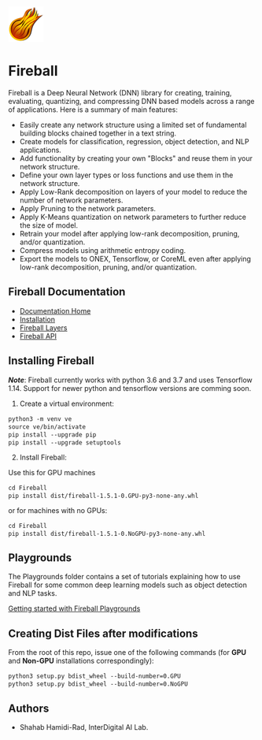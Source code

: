 ![ID-Fireball-logo](Playgrounds/Fireball.png)

# Fireball
Fireball is a Deep Neural Network (DNN) library for creating, training, evaluating, quantizing, and compressing DNN based models across a range of applications. Here is a summary of main features:
- Easily create any network structure using a limited set of fundamental building blocks chained together in a text string.
- Create models for classification, regression, object detection, and NLP applications.
- Add functionality by creating your own "Blocks" and reuse them in your network structure. 
- Define your own layer types or loss functions and use them in the network structure.
- Apply Low-Rank decomposition on layers of your model to reduce the number of network parameters.
- Apply Pruning to the network parameters.
- Apply K-Means quantization on network parameters to further reduce the size of model. 
- Retrain your model after applying low-rank decomposition, pruning, and/or quantization.
- Compress models using arithmetic entropy coding.
- Export the models to ONEX, Tensorflow, or CoreML even after applying low-rank decomposition, pruning, and/or quantization.

## Fireball Documentation
* [Documentation Home](https://interdigitalinc.github.io/Fireball/html/)
* [Installation](https://interdigitalinc.github.io/Fireball/html//source/installation.html)
* [Fireball Layers](https://interdigitalinc.github.io/Fireball/html//source/layers.html)
* [Fireball API](https://interdigitalinc.github.io/Fireball/html//source/model.html)

## Installing Fireball
***Note***: Fireball currently works with python 3.6 and 3.7 and uses Tensorflow 1.14. Support for newer python and tensorflow versions are comming soon.
1. Create a virtual environment:
```
python3 -m venv ve
source ve/bin/activate
pip install --upgrade pip
pip install --upgrade setuptools
```
2. Install Fireball:

Use this for GPU machines
```
cd Fireball
pip install dist/fireball-1.5.1-0.GPU-py3-none-any.whl
```
or for machines with no GPUs:
```
cd Fireball
pip install dist/fireball-1.5.1-0.NoGPU-py3-none-any.whl
```

## Playgrounds
The Playgrounds folder contains a set of tutorials explaining how to use Fireball for some common deep learning models such as object detection and NLP tasks.

[Getting started with Fireball Playgrounds](Playgrounds/README.md)

## Creating Dist Files after modifications
From the root of this repo, issue one of the following commands (for **GPU** and **Non-GPU** installations correspondingly):
```
python3 setup.py bdist_wheel --build-number=0.GPU
python3 setup.py bdist_wheel --build-number=0.NoGPU
```
## Authors

* Shahab Hamidi-Rad, InterDigital AI Lab.
